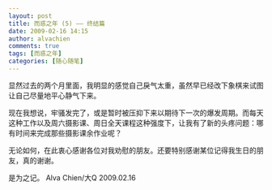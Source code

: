 ```yaml
---
layout: post
title: 而惑之年 (5) —— 终结篇
date: 2009-02-16 14:15
author: alvachien
comments: true
tags: [而惑之年]
categories: [随心随笔]
---
```

显然过去的两个月里面，我明显的感觉自己戾气太重，虽然早已经改下象棋来试图让自己尽量地平心静气下来。
 
现在我想说，牢骚发完了，或是暂时被压抑下来以期待下一次的爆发周期。而每天这种工作以及周六摄影课、周日全天课程这种强度下，让我有了新的头疼问题：哪有时间来完成那些摄影课余作业呢？
 
无论如何，在此衷心感谢各位对我劝慰的朋友。还要特别感谢某位记得我生日的朋友，真的谢谢。
 
是为之记。
Alva Chien/大Q
2009.02.16

